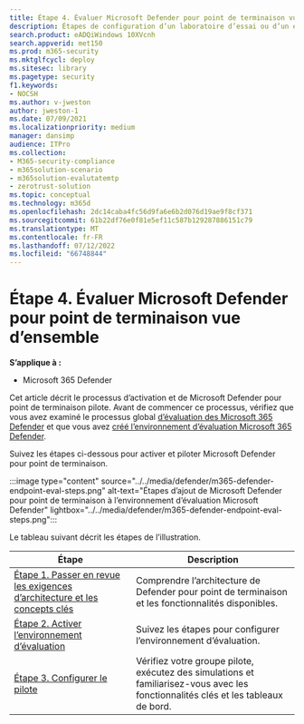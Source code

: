 ```yaml
---
title: Étape 4. Évaluer Microsoft Defender pour point de terminaison vue d’ensemble, y compris examiner l’architecture
description: Étapes de configuration d’un laboratoire d’essai ou d’un environnement pilote Microsoft 365 Defender. Testez et découvrez comment la solution de sécurité est conçue pour protéger les appareils, les identités, les données et les applications de votre organisation.
search.product: eADQiWindows 10XVcnh
search.appverid: met150
ms.prod: m365-security
ms.mktglfcycl: deploy
ms.sitesec: library
ms.pagetype: security
f1.keywords:
- NOCSH
ms.author: v-jweston
author: jweston-1
ms.date: 07/09/2021
ms.localizationpriority: medium
manager: dansimp
audience: ITPro
ms.collection:
- M365-security-compliance
- m365solution-scenario
- m365solution-evalutatemtp
- zerotrust-solution
ms.topic: conceptual
ms.technology: m365d
ms.openlocfilehash: 2dc14caba4fc56d9fa6e6b2d076d19ae9f8cf371
ms.sourcegitcommit: 61b22df76e0f81e5ef11c587b129287886151c79
ms.translationtype: MT
ms.contentlocale: fr-FR
ms.lasthandoff: 07/12/2022
ms.locfileid: "66748844"
---
```

# <a name="step-4-evaluate-microsoft-defender-for-endpoint-overview"></a>Étape 4. Évaluer Microsoft Defender pour point de terminaison vue d’ensemble

**S’applique à :**

- Microsoft 365 Defender


Cet article décrit le processus d’activation et de Microsoft Defender pour point de terminaison pilote. Avant de commencer ce processus, vérifiez que vous avez examiné le processus global [d’évaluation des Microsoft 365 Defender](eval-overview.md) et que vous avez [créé l’environnement d’évaluation Microsoft 365 Defender](eval-create-eval-environment.md). 
<br>

Suivez les étapes ci-dessous pour activer et piloter Microsoft Defender pour point de terminaison.

:::image type="content" source="../../media/defender/m365-defender-endpoint-eval-steps.png" alt-text="Étapes d’ajout de Microsoft Defender pour point de terminaison à l’environnement d’évaluation Microsoft Defender" lightbox="../../media/defender/m365-defender-endpoint-eval-steps.png":::


Le tableau suivant décrit les étapes de l’illustration.

 |Étape   |Description
|---------|---------|
| [Étape 1. Passer en revue les exigences d’architecture et les concepts clés](eval-defender-endpoint-architecture.md)    | Comprendre l’architecture de Defender pour point de terminaison et les fonctionnalités disponibles.       |
|[Étape 2. Activer l’environnement d’évaluation](eval-defender-endpoint-enable-eval.md)     |   Suivez les étapes pour configurer l’environnement d’évaluation.      |
|[Étape 3. Configurer le pilote ](eval-defender-endpoint-pilot.md)    |    Vérifiez votre groupe pilote, exécutez des simulations et familiarisez-vous avec les fonctionnalités clés et les tableaux de bord. |

